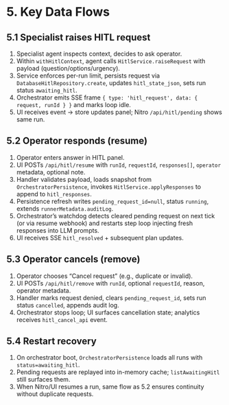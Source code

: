 # 5. Key Data Flows
## 5.1 Specialist raises HITL request
1. Specialist agent inspects context, decides to ask operator.
2. Within `withHitlContext`, agent calls `HitlService.raiseRequest` with payload (question/options/urgency).
3. Service enforces per-run limit, persists request via `DatabaseHitlRepository.create`, updates `hitl_state_json`, sets run status `awaiting_hitl`.
4. Orchestrator emits SSE frame `{ type: 'hitl_request', data: { request, runId } }` and marks loop idle.
5. UI receives event → store updates panel; Nitro `/api/hitl/pending` shows same run.

## 5.2 Operator responds (resume)
1. Operator enters answer in HITL panel.
2. UI POSTs `/api/hitl/resume` with `runId`, `requestId`, `responses[]`, `operator` metadata, optional note.
3. Handler validates payload, loads snapshot from `OrchestratorPersistence`, invokes `HitlService.applyResponses` to append to `hitl_responses`.
4. Persistence refresh writes `pending_request_id=null`, status `running`, extends `runnerMetadata.auditLog`.
5. Orchestrator’s watchdog detects cleared pending request on next tick (or via resume webhook) and restarts step loop injecting fresh responses into LLM prompts.
6. UI receives SSE `hitl_resolved` + subsequent plan updates.

## 5.3 Operator cancels (remove)
1. Operator chooses “Cancel request” (e.g., duplicate or invalid).
2. UI POSTs `/api/hitl/remove` with `runId`, optional `requestId`, reason, operator metadata.
3. Handler marks request denied, clears `pending_request_id`, sets run status `cancelled`, appends audit log.
4. Orchestrator stops loop; UI surfaces cancellation state; analytics receives `hitl_cancel_api` event.

## 5.4 Restart recovery
1. On orchestrator boot, `OrchestratorPersistence` loads all runs with `status=awaiting_hitl`.
2. Pending requests are replayed into in-memory cache; `listAwaitingHitl` still surfaces them.
3. When Nitro/UI resumes a run, same flow as 5.2 ensures continuity without duplicate requests.
